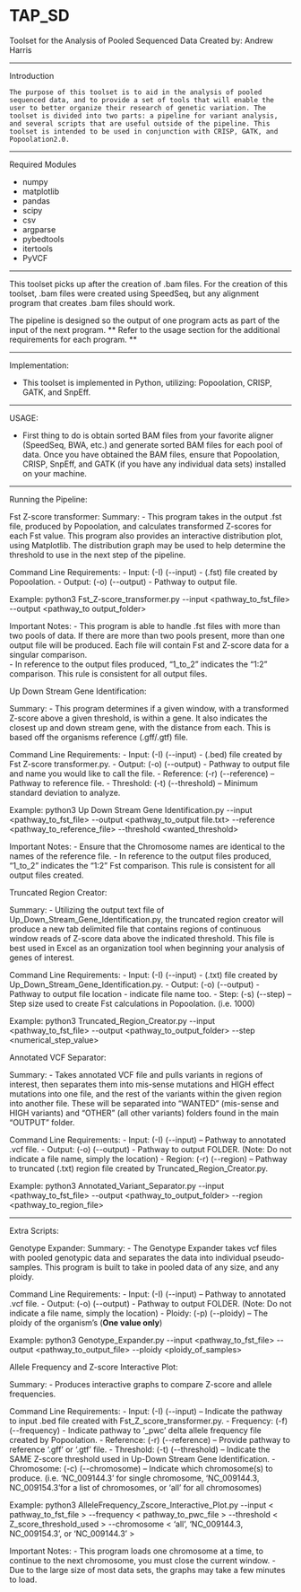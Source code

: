 # TAP_SD
Toolset for the Analysis of Pooled Sequenced Data
Created by: Andrew Harris

__________________________________________________________________________________________________________________________________________

Introduction

	The purpose of this toolset is to aid in the analysis of pooled sequenced data, and to provide a set of tools that will enable the user to better organize their research of genetic variation. The toolset is divided into two parts: a pipeline for variant analysis, and several scripts that are useful outside of the pipeline. This toolset is intended to be used in conjunction with CRISP, GATK, and Popoolation2.0. 

__________________________________________________________________________________________________________________________________________

Required Modules
- numpy
- matplotlib
- pandas
- scipy
- csv
- argparse 
- pybedtools
- itertools
- PyVCF
__________________________________________________________________________________________________________________________________________

This toolset picks up after the creation of .bam files. For the creation of this toolset, .bam files were created using SpeedSeq, but any alignment program that creates .bam files should work. 

The pipeline is designed so the output of one program acts as part of the input of the next program. ** Refer to the usage section for the additional requirements for each program. **

__________________________________________________________________________________________________________________________________________
Implementation:

- This toolset is implemented in Python, utilizing: Popoolation, CRISP, GATK, and SnpEff. 
__________________________________________________________________________________________________________________________________________

USAGE:

- First thing to do is obtain sorted BAM files from your favorite aligner (SpeedSeq, BWA, etc.) and generate sorted BAM files for each pool of data. Once you have obtained the BAM files, ensure that Popoolation, CRISP, SnpEff, and GATK (if you have any individual data sets) installed on your machine. 
__________________________________________________________________________________________________________________________________________


Running the Pipeline:


Fst Z-score transformer:
  Summary:
    -	This program takes in the output .fst file, produced by Popoolation, and calculates transformed Z-scores for each Fst value. This         program also provides an interactive distribution plot, using Matplotlib. The distribution graph may be used to help determine the         threshold to use in the next step of the pipeline. 

  Command Line Requirements:
    -	Input: (-I) (--input) - (.fst) file created by Popoolation.
    -	Output: (-o) (--output) - Pathway to output file. 

  Example:
    python3 Fst_Z-score_transformer.py --input <pathway_to_fst_file> --output <pathway_to output_folder>

  Important Notes:
    -	This program is able to handle .fst files with more than two pools of data. If there are more than two pools present, more than one      output file will be produced. Each file will contain Fst and Z-score data for a singular comparison.  
    -	In reference to the output files produced, “1_to_2” indicates the “1:2” comparison. This rule is consistent for all output files.  
	


Up Down Stream Gene Identification:

  Summary:
    -	This program determines if a given window, with a transformed Z-score above a given threshold, is within a gene. It also indicates        the closest up and down stream gene, with the distance from each. This is based off the organisms reference (.gff/.gtf) file.

  Command Line Requirements:
     -	Input: (-I) (--input) - (.bed) file created by Fst Z-score transformer.py.
     -	Output: (-o) (--output) - Pathway to output file and name you would like to call the file.
     -	Reference: (-r) (--reference) – Pathway to reference file.
     -	Threshold: (-t) (--threshold) – Minimum standard deviation to analyze. 

  Example:
    python3 Up Down Stream Gene Identification.py --input <pathway_to_fst_file> --output <pathway_to_output file.txt> --reference             <pathway_to_reference_file> --threshold <wanted_threshold>

  Important Notes:
    -	Ensure that the Chromosome names are identical to the names of the reference file. 
    -	In reference to the output files produced, “1_to_2” indicates the “1:2” Fst comparison. This rule is consistent for all output files      created.



Truncated Region Creator:

  Summary:
    -	Utilizing the output text file of Up_Down_Stream_Gene_Identification.py, the truncated region creator will produce a new tab              delimited file that contains regions of continuous window reads of Z-score data above the indicated threshold. This file is best used      in Excel as an organization tool when beginning your analysis of genes of interest. 

  Command Line Requirements:
    -	Input: (-I) (--input) - (.txt) file created by Up_Down_Stream_Gene_Identification.py.
    -	Output: (-o) (--output) - Pathway to output file location - indicate file name too. 
    -	Step: (-s) (--step) – Step size used to create Fst calculations in Popoolation. (i.e. 1000)

  Example:
    python3 Truncated_Region_Creator.py --input <pathway_to_fst_file> --output <pathway_to_output_folder> --step <numerical_step_value>



Annotated VCF Separator:

  Summary:
    -	Takes annotated VCF file and pulls variants in regions of interest, then separates them into mis-sense mutations and HIGH effect          mutations into one file, and the rest of the variants within the given region into another file. These will be separated into              “WANTED” (mis-sense and HIGH variants) and “OTHER” (all other variants) folders found in the main “OUTPUT” folder. 

  Command Line Requirements:
    -	Input: (-I) (--input) – Pathway to annotated .vcf file.
    -	Output: (-o) (--output) - Pathway to output FOLDER. (Note: Do not indicate a file name, simply the location)
    -	Region: (-r) (--region) – Pathway to truncated (.txt) region file created by Truncated_Region_Creator.py.

  Example:
    python3 Annotated_Variant_Separator.py --input <pathway_to_fst_file> --output <pathway_to_output_folder> --region                         <pathway_to_region_file>

__________________________________________________________________________________________________________________________________________


Extra Scripts:

Genotype Expander:
  Summary:
    -	The Genotype Expander takes vcf files with pooled genotypic data and separates the data into individual pseudo-samples. This               program is built to take in pooled data of any size, and any ploidy. 

  Command Line Requirements:
    -	Input: (-I) (--input) – Pathway to annotated .vcf file.
    -	Output: (-o) (--output) - Pathway to output FOLDER. (Note: Do not indicate a file name, simply the location)
    -	Ploidy: (-p) (--ploidy) – The ploidy of the organism’s (**One value only**)

  Example:
      python3 Genotype_Expander.py --input <pathway_to_fst_file> --output <pathway_to_output_file> --ploidy <ploidy_of_samples>



Allele Frequency and Z-score Interactive Plot:

  Summary:
    -	Produces interactive graphs to compare Z-score and allele frequencies. 

  Command Line Requirements:
    -	Input: (-I) (--input) – Indicate the pathway to input .bed file created with Fst_Z_score_transformer.py.
    -	Frequency: (-f) (--frequency) - Indicate pathway to ‘_pwc’ delta allele frequency file created by Popoolation.
    -	Reference: (-r) (--reference) – Provide pathway to reference ‘.gff’ or ‘.gtf’ file.
    -	Threshold: (-t) (--threshold) – Indicate the SAME Z-score threshold used in Up-Down Stream Gene Identification.
    -	Chromosome: (-c) (--chromosome) – Indicate which chromosome(s) to produce. (i.e. ‘NC_009144.3’ for single chromosome, ‘NC_009144.3,       NC_009154.3’for a list of chromosomes, or ‘all’ for all chromosomes)
 
  Example:
    python3 AlleleFrequency_Zscore_Interactive_Plot.py --input < pathway_to_fst_file > --frequency < pathway_to_pwc_file > --threshold <        Z_score_threshold_used > --chromosome < ‘all’, ‘NC_009144.3, NC_009154.3’, or ‘NC_009144.3’ >

  Important Notes:
    - This program loads one chromosome at a time, to continue to the next chromosome, you must close the current window. 
    - Due to the large size of most data sets, the graphs may take a few minutes to load. 
